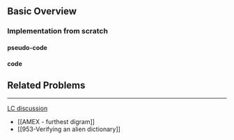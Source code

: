 ## Basic Overview

### Implementation from scratch
#### pseudo-code

#### code

## Related Problems
---
[LC discussion](https://leetcode.com/problems/minimum-window-substring/solutions/26808/Here-is-a-10-line-template-that-can-solve-most-'substring'-problems/)

- [[AMEX - furthest digram]]
- [[953-Verifying an alien dictionary]]
